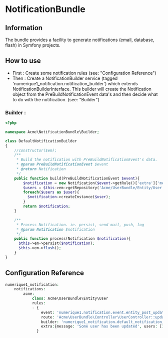 # NotificationBundle

## Information

The bundle provides a facility to generate notifications (email, database, flash) in Symfony projects.

## How to use
  - First : Create some notification rules (see: "Configuration Reference")
  - Then : Create a NotificationBuilder service (tagged 'numerique1_notification.notification_builder') which extends NotificationBuilderInterface. This builder will create the Notification object from the PreBuildNotificationEvent data's and then decide what to do with the notification. (see: "Builder")

### Builder : 
```php
<?php

namespace Acme\NotificationBundle\Builder;

class DefaultNotificationBuilder
{
    //constructor($em);
    /**
     * Build the notification with PreBuildNotificationEvent's data.
     * @param PreBuildNotificationEvent $event
     * @return Notification
     */
    public function build(PreBuildNotificationEvent $event){
        $notification = new Notification($event->getRule()['extra']['message']);
        $users = $this->em->getRepository('Acme/UserBundle/Entity/User')->findByIds($event->getRule()['extra']['users']);
        foreach($users as $user){
          $notification->createInstance($user);
        }
        return $notification;
    }

    /**
     * Process Notification. ie. persist, send mail, push, log
     * @param Notification $notification
     */
    public function process(Notification $notification){
      $this->em->persist($notification);
      $this->em->flush();
    }
}
```
## Configuration Reference

```php
numerique1_notification:
    notifications:
        acme:
            class: Acme\UserBundle\Entity\User
            rules:
            - {
                event: 'numerique1.notification.event.entity_post_update',  
                route: 'Acme\UserBundle\Controller\UserController::updateUserAction', #Default: '*'
                builder: 'numerique1_notification.default_notification_builder' #The builder which create the notification
                extra:{message: 'Some user has been updated', users: [1,2,3], yourkey: yourdata} #Some extra data you can use to generate your notification
              }

```

